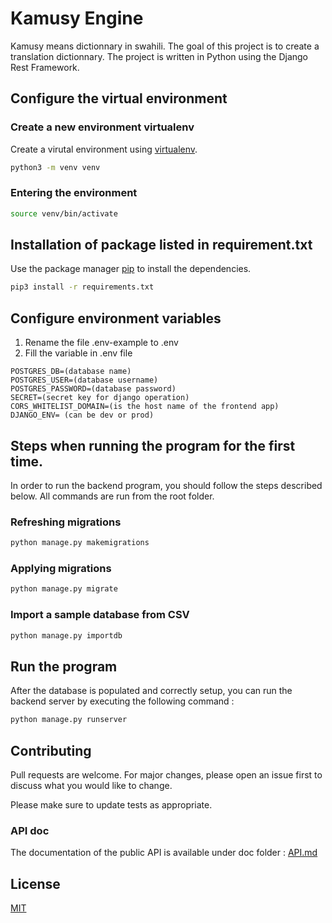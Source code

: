 # Kamusy Engine

Kamusy means dictionnary in swahili. The goal of this project is to create a translation dictionnary. The project is written in Python using the Django Rest Framework.

## Configure the virtual environment

### Create a new environment virtualenv

Create a virutal environment using [virtualenv](https://docs.python.org/fr/3/library/venv.html).

```bash
python3 -m venv venv
```

### Entering the environment

```bash
source venv/bin/activate
```

## Installation of package listed in requirement.txt

Use the package manager [pip](https://pip.pypa.io/en/stable/) to install the dependencies.

```bash
pip3 install -r requirements.txt
```

## Configure environment variables

1. Rename the file .env-example to .env
2. Fill the variable in .env file

```
POSTGRES_DB=(database name)
POSTGRES_USER=(database username)
POSTGRES_PASSWORD=(database password)
SECRET=(secret key for django operation)
CORS_WHITELIST_DOMAIN=(is the host name of the frontend app)
DJANGO_ENV= (can be dev or prod)
```

## Steps when running the program for the first time.

In order to run the backend program, you should follow the steps described below. All commands are run from the root folder.

### Refreshing migrations

```bash
python manage.py makemigrations
```

### Applying migrations

```bash
python manage.py migrate
```

### Import a sample database from CSV

```bash
python manage.py importdb
```

## Run the program

After the database is populated and correctly setup, you can run the backend server by executing the following command :

```bash
python manage.py runserver
```

## Contributing

Pull requests are welcome. For major changes, please open an issue first to discuss what you would like to change.

Please make sure to update tests as appropriate.

### API doc

The documentation of the public API is available under doc folder : [API.md](doc/API.md)

## License

[MIT](https://choosealicense.com/licenses/mit/)
